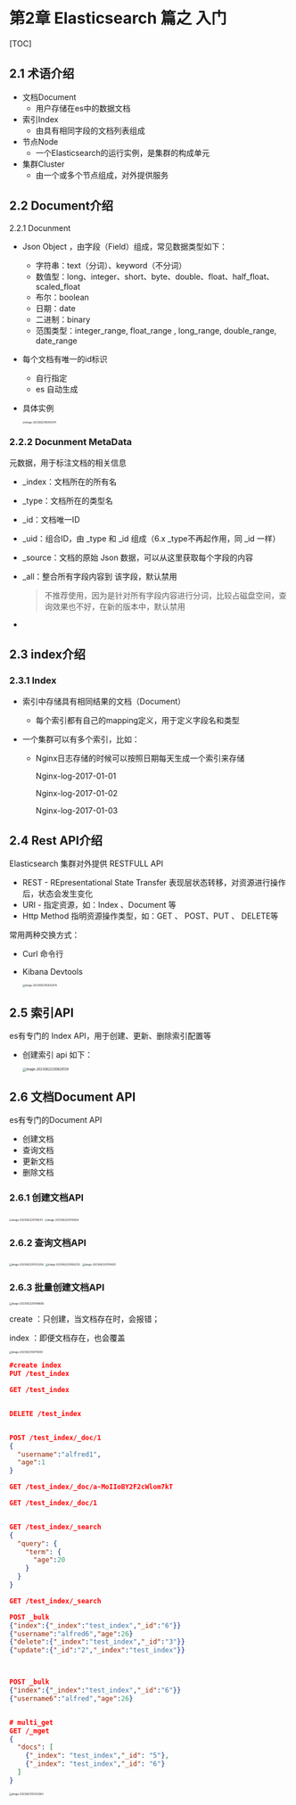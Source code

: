 # 第2章 Elasticsearch 篇之 入门

[TOC]

## 2.1 术语介绍

- 文档Document
  - 用户存储在es中的数据文档
- 索引Index
  - 由具有相同字段的文档列表组成
- 节点Node
  - 一个Elasticsearch的运行实例，是集群的构成单元
- 集群Cluster
  - 由一个或多个节点组成，对外提供服务





## 2.2 Document介绍

2.2.1 Docunment

- Json Object ，由字段（Field）组成，常见数据类型如下：
  - 字符串：text（分词）、keyword（不分词）
  - 数值型：long、integer、short、byte、double、float、half_float、scaled_float
  - 布尔：boolean
  - 日期：date
  - 二进制：binary
  - 范围类型：integer_range, float_range , long_range, double_range, date_range 

- 每个文档有唯一的id标识

  - 自行指定
  - es 自动生成

- 具体实例

  <img src="img01/03.png" alt="image-20230822180400741" style="zoom:30%;" />

  

  

  



### 2.2.2 Docunment MetaData

元数据，用于标注文档的相关信息

- _index：文档所在的所有名

- _type：文档所在的类型名

- _id：文档唯一ID

- _uid：组合ID，由 _type 和 _id 组成（6.x _type不再起作用，同 _id 一样）

- _source：文档的原始 Json 数据，可以从这里获取每个字段的内容

- _all：整合所有字段内容到 该字段，默认禁用

  > 不推荐使用，因为是针对所有字段内容进行分词，比较占磁盘空间，查询效果也不好，在新的版本中，默认禁用

- 



## 2.3 index介绍 

### 2.3.1 Index

- 索引中存储具有相同结果的文档（Document）
  - 每个索引都有自己的mapping定义，用于定义字段名和类型

- 一个集群可以有多个索引，比如：

  - Nginx日志存储的时候可以按照日期每天生成一个索引来存储

    Nginx-log-2017-01-01

    Nginx-log-2017-01-02

    Nginx-log-2017-01-03

    

## 2.4 Rest API介绍 

Elasticsearch 集群对外提供 RESTFULL API

- REST - REpresentational State Transfer 表现层状态转移，对资源进行操作后，状态会发生变化
- URI - 指定资源，如：Index 、Document 等
- Http Method 指明资源操作类型，如：GET 、 POST、PUT 、 DELETE等

常用两种交换方式：

- Curl 命令行

- Kibana Devtools

  <img src="img01/04.png" alt="image-20230822192642676" style="zoom:30%;" />





## 2.5 索引API

es有专门的 Index API，用于创建、更新、删除索引配置等

- 创建索引 api 如下：

  <img src="img01/05.png" alt="image-20230822200626139" style="zoom:40%;" />



## 2.6 文档Document API

es有专门的Document API

- 创建文档
- 查询文档
- 更新文档
- 删除文档

### 2.6.1 创建文档API 

<img src="img01/06.png" alt="image-20230822201108313" style="zoom:30%;" />

<img src="img01/07.png" alt="image-20230822201510624" style="zoom:30%;" />

### 2.6.2 查询文档API

<img src="img01/08.png" alt="image-20230822201553256" style="zoom:30%;" />

<img src="img01/09.png" alt="image-20230822201656235" style="zoom:30%;" />

<img src="img01/10.png" alt="image-20230822201749021" style="zoom:30%;" />

### 2.6.3 批量创建文档API

<img src="img01/11.png" alt="image-20230822201948668" style="zoom:30%;" />

create ：只创建，当文档存在时，会报错；

index  ：即便文档存在，也会覆盖

<img src="img01/12.png" alt="image-20230823100115659" style="zoom:30%;" />

```json
#create index
PUT /test_index

GET /test_index


DELETE /test_index


POST /test_index/_doc/1
{
  "username":"alfred1",
  "age":1
}

GET /test_index/_doc/a-MoIIoBY2F2cWlom7kT

GET /test_index/_doc/1


GET /test_index/_search
{
  "query": {
    "term": {
      "age":20
    }
  }
}

GET /test_index/_search

POST _bulk
{"index":{"_index":"test_index","_id":"6"}}
{"username":"alfred6","age":26}
{"delete":{"_index":"test_index","_id":"3"}}
{"update":{"_id":"2","_index":"test_index"}}



POST _bulk
{"index":{"_index":"test_index","_id":"6"}}
{"username6":"alfred","age":26}


# multi_get
GET /_mget
{
  "docs": [
    {"_index": "test_index","_id": "5"},
    {"_index": "test_index","_id": "6"}
  ]
}

```

<img src="img01/13.png" alt="image-20230823101252964" style="zoom:30%;" />



